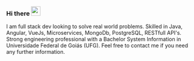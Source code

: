 ### Hi there <a href="https://www.kelvinsantiago.com.br"><img src="https://media.giphy.com/media/hvRJCLFzcasrR4ia7z/giphy.gif" width="25px"></a>

I am full stack dev looking to solve real world problems. Skilled in Java, Angular, VueJs, Microservices, MongoDb, PostgreSQL, RESTfull API's. Strong engineering professional with a Bachelor System Information in Universidade Federal de Goiás (UFG). Feel free to contact me if you need any further information.
